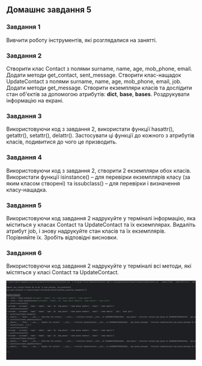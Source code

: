 ## Домашнє завдання 5

### Завдання 1

Вивчити роботу інструментів, які розглядалися на занятті.

### Завдання 2

Створити клас Contact з полями surname, name, age, mob_phone, email. Додати методи get_contact, sent_message. Створити клас-нащадок UpdateContact з полями surname, name, age, mob_phone, email, job. Додати методи get_message. Створити екземпляри класів та дослідити стан об'єктів за допомогою атрибутів: __dict__, __base__, __bases__. Роздрукувати інформацію на екрані.

### Завдання 3

Використовуючи код з завдання 2, використати функції hasattr(), getattr(), setattr(), delattr(). Застосувати ці функції до кожного з атрибутів класів, подивитися до чого це призводить.

### Завдання 4

Використовуючи код з завдання 2, створити 2 екземпляри обох класів. Використати функції isinstance() – для перевірки екземплярів класу (за яким класом створені) та issubclass() – для перевірки і визначення класу-нащадка.

### Завдання 5

Використовуючи код завдання 2 надрукуйте у терміналі інформацію, яка міститься у класах Contact та UpdateContact та їх екземплярах. Видаліть атрибут job, і знову надрукуйте стан класів та їх екземплярів. Порівняйте їх. Зробіть відповідні висновки.

### Завдання 6

Використовуючи код завдання 2 надрукуйте у терміналі всі методи, які містяться у класі Contact та UpdateContact.

![img_1.png](img_1.png)